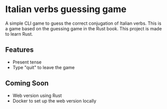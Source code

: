 # Italian verbs guessing game

A simple CLI game to guess the correct conjugation of Italian verbs. This is a game based on the guessing game in the Rust book. This project is made to learn Rust.

## Features
- Present tense
- Type "quit" to leave the game

## Coming Soon
- Web version using Rust
- Docker to set up the web version locally